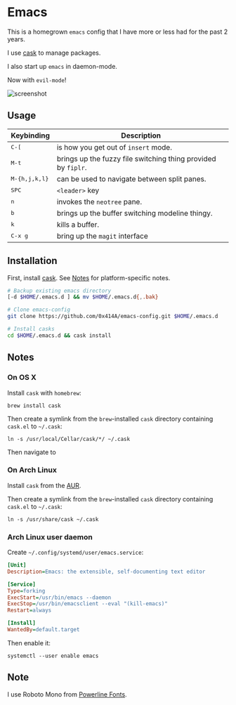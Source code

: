 # Emacs

This is a homegrown `emacs` config that I have more or less had for the past 2 years.

I use [cask](https://github.com/cask/cask) to manage packages. 

I also start up `emacs` in daemon-mode. 

Now with `evil-mode`!

![screenshot](https://cloud.githubusercontent.com/assets/13822200/14009318/8d04803a-f158-11e5-9700-60903108ae7a.png)

## Usage

Keybinding                  | Description
----------------------------|----------------------------------------------------------------------
<kbd>C-[</kbd>              | is how you get out of `insert` mode.
<kbd>M-t</kbd>              | brings up the fuzzy file switching thing provided by `fiplr`.
<kbd>M-{h,j,k,l}</kbd>      | can be used to navigate between split panes.
<kbd>SPC</kbd>              | `<leader>` key
<kbd><leader>n</kbd>        | invokes the `neotree` pane.
<kbd><leader>b</kbd>        | brings up the buffer switching modeline thingy.
<kbd><leader>k</kbd>        | kills a buffer.
<kbd>C-x g</kbd>            | bring up the `magit` interface

## Installation 

First, install [cask](https://github.com/cask/cask). See [Notes](#notes) for platform-specific notes.

``` bash
# Backup existing emacs directory
[-d $HOME/.emacs.d ] && mv $HOME/.emacs.d{,.bak}

# Clone emacs-config
git clone https://github.com/0x414A/emacs-config.git $HOME/.emacs.d

# Install casks
cd $HOME/.emacs.d && cask install
```

## Notes 

### On OS X

Install `cask` with `homebrew`:

	brew install cask

Then create a symlink from the `brew`-installed `cask` directory containing `cask.el` to `~/.cask`:

	ln -s /usr/local/Cellar/cask/*/ ~/.cask
	
Then navigate to 

### On Arch Linux

Install `cask` from the [AUR](https://aur.archlinux.org/packages/cask/).

Then create a symlink from the `brew`-installed `cask` directory containing `cask.el` to `~/.cask`:

    ln -s /usr/share/cask ~/.cask

### Arch Linux user daemon 

Create `~/.config/systemd/user/emacs.service`:

``` cfg
[Unit]
Description=Emacs: the extensible, self-documenting text editor

[Service]
Type=forking
ExecStart=/usr/bin/emacs --daemon
ExecStop=/usr/bin/emacsclient --eval "(kill-emacs)"
Restart=always

[Install]
WantedBy=default.target
```

Then enable it:

	systemctl --user enable emacs

## Note

I use Roboto Mono from [Powerline Fonts](https://github.com/powerline/fonts).

